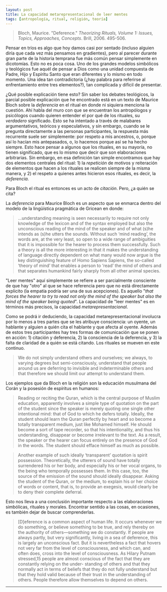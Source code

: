```yaml
---
layout: post
title: La capacidad metarepresentacional de leer mentes
tags: [antropología, ritual, religión, teoría]
---
```


>Bloch, Maurice. "Deference." _Theorizing Rituals, Volume 1: Issues, Topics, Approaches, Concepts_. Brill, 2006. 495-506.

Pensar en tríos es algo que hoy damos casi por sentado (incluso alguien diría que cada vez más pensamos en gradientes), pero al parecer durante gran parte de la historia temprana fue más común pensar simplemente en dicotomías. Esto no es poca cosa. Uno de los grandes modelos simbólicos y teológicos fue aquél de pensar a Dios como una unidad compuesta de Padre, Hijo y Espíritu Santo que eran diferentes y lo mismo en todo momento. Una idea tan contradictoria (¿hay palabra para referirse al enfrentamiento entre tres elementos?), tan complicada y difícil de presentar. 

¿Qué posible explicación tiene esto? Sin saber los debates teológicos, la parcial posible explicación que he encontrado está en un texto de Maurice Bloch sobre la _deferencia_ en el ritual en donde ni siquiera menciona la cuestión. Ahí habla del muro con que se encuentran los antropólogos y psicólogos cuando quieren entender el por qué de los rituales, su _verdadero_ significado. Esto se ha intentado a través de malabares argumentativos, teóricos y especulativos, y sin embargo, cuando se le pregunta directamente a las personas participantes, la respuesta más recurrente suele ser simplemente: por respeto a mis ancestros, o, porque así lo hacían mis antepasados, o, lo hacemos porque así se ha hecho siempre. Esto hace pensar a algunos que los rituales, en su mayoría, no tienen significado, que es lo mismo que decir que son elaboraciones arbitrarias. Sin embargo, en esa definición tan simple encontramos que hay dos elementos centrales del ritual: 1) la _repetición_ de motivos y reiteración de elementos que hacen a los rituales se realicen siempre de la misma manera, y 2) el respeto a quienes antes hicieron esos rituales, es decir, la _deferencia._

Para Bloch el ritual es entonces es un acto de _citación_. Pero, ¿a quién se cita?

La _deferencia_ para Maurice Bloch es un aspecto que se enmarca dentro del modelo de la lingüística pragmática de Gricean en donde:

>...understanding meaning is seen necessarily to require not only knowledge of the lexicon and of the syntax employed but also the unconscious reading of the mind of the speaker and of what (s)he intends as (s)he utters the sounds. Without such ‘mind reading’, the words are, at the very least, so open to a wide range of ambiguities that it is impossible for the hearer to process them successfully. Such a theory is all the more interesting in that it makes the understanding of language directly dependent on what many would now argue is the key distinguishing feature of Homo Sapiens Sapiens, the so-called ‘theory of mind’ that enables a person to ‘read’ the mind of others and that separates humankind fairly sharply from all other animal species.

"Leer mentes" aquí simplemente se refiere a ser parcialmente consciente de que hay "otro" al que se hace referencia pero que no está directamente explicito (la empatía podría ser una de sus acepciones). Es aquello "_that forces the hearer to try to read not only the mind of the speaker but also the mind of the speaker being quoted_". La capacidad de "leer mentes" es en términos más precisos, la capacidad _metarepresentacional_.

Como se podrá ir deduciendo, la capacidad metarepresentacional involucra por lo menos a tres partes que se les atribuye consciencia: un oyente, un hablante y alguien a quién cita el hablante y que afecta al oyente. Además de estos tres participantes hay tres formas de comunicación que se ponen en acción: 1) citación y deferencia, 2) la consciencia de la deferencia, y 3) la falta de claridad de a quién se está citando. Los rituales se mueven en este continuo.

>We do not simply understand others and ourselves; we always, to varying degrees but semi-consciously, understand that people around us are deferring to invisible and indeterminable others and that therefore we should limit our attempt to understand them.

Los ejemplos que da Bloch en la religión son la educación musulmana del Corán y la posesión de espíritus en humanos:

>Reading or reciting the Quran, which is the central purpose of Muslim education, apparently involves a simple type of quotation on the part of the student since the speaker is merely quoting one single other intentional mind: that of God to which he defers totally. Ideally, the student should learn the Quran perfectly by heart and so become a totally transparent medium, just like Mohamed himself. He should become a sort of tape recorder, so that his intentionality, and thus his understanding, disappear or become irrelevant to the text. As a result, the speaker or the hearer can focus entirely on the presence of God in the words. The student should efface himself as much as possible. 

>Another example of such ideally ‘transparent’ quotation is spirit possession. Theoretically, the utterers of sound have totally surrendered his or her body, and especially his or her vocal organs, to the being who temporally possesses them. In this case, too, the source of the emission of the sound should ideally disappear. Asking the student of the Quran, or the medium, to explain his or her choice of words or content, that is, to provide an exegesis, would clearly be to deny their complete deferral.

Esto nos lleva a una conclusión importante respecto a las elaboraciones simbólicas, rituales y morales. Encontrar sentido a las cosas, en ocasiones, es también dejar de buscar comprenderlas.

>[D]eference is a common aspect of human life. It occurs whenever we do something, or believe something to be true, and rely thereby on the authority of others—something we do constantly. If people are always partly, but very significantly, living in a sea of deference, this is largely an unconscious fact. But it is nevertheless a fact that hovers not very far from the level of consciousness, and which can, and often does, cross into the level of consciousness. As Hilary Putnam stressed,15 people are almost conscious of the fact that they are constantly relying on the under- standing of others and that they normally act in terms of beliefs that they do not fully understand but that they hold valid because of their trust in the understanding of others. People therefore allow themselves to depend on others. 

---

